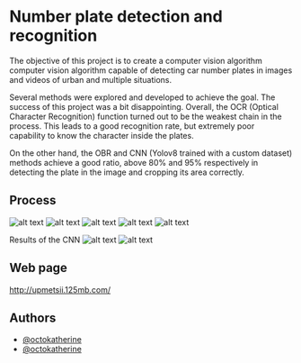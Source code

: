 
# Number plate detection and recognition

The objective of this project is to create a computer vision algorithm
computer vision algorithm capable of detecting car number plates in images and videos of urban and multiple situations.

Several methods were explored and developed to achieve the goal. The success of this project was a bit disappointing. Overall, the OCR (Optical Character Recognition) function turned out to be the weakest chain in the process. This leads to a good recognition rate, but extremely poor capability to know the character inside the plates.

On the other hand, the OBR and CNN (Yolov8 trained with a custom dataset) methods achieve a good ratio, above 80% and 95% respectively in detecting the plate in the image and cropping its area correctly.
## Process
![alt text](https://github.com/Drq13112/Artificial_Vision_Master/main/OBR1.png)
![alt text](https://github.com/Drq13112/Artificial_Vision_Master/main/OBR2.png)
![alt text](https://github.com/Drq13112/Artificial_Vision_Master/main/OBR3.png)
![alt text](https://github.com/Drq13112/Artificial_Vision_Master/main/OBR4.png)
![alt text](https://github.com/Drq13112/Artificial_Vision_Master/main/OBR6.png)

Results of the CNN
![alt text](https://github.com/Drq13112/Artificial_Vision_Master/main/red.png)
![alt text](https://github.com/Drq13112/Artificial_Vision_Master/main/red_result.png)


## Web page

http://upmetsii.125mb.com/
## Authors

- [@octokatherine](https://github.com/Drq13112)
- [@octokatherine](https://github.com/lilpati)

